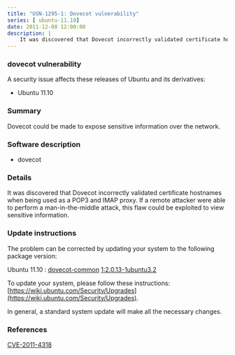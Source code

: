 ```yaml
---
title: "USN-1295-1: Dovecot vulnerability"
series: [ ubuntu-11.10]
date: 2011-12-08 12:00:00
description: |
    It was discovered that Dovecot incorrectly validated certificate hostnames when being used as a POP3 and IMAP proxy. If a remote attacker were able to perform a man-in-the-middle attack, this flaw could be exploited to view sensitive information. 
--- 
```

 
### dovecot vulnerability

A security issue affects these releases of Ubuntu and its derivatives:

* Ubuntu 11.10

### Summary

Dovecot could be made to expose sensitive information over the network. 

### Software description

* dovecot 

### Details

It was discovered that Dovecot incorrectly validated certificate hostnames when being used as a POP3 and IMAP proxy. If a remote attacker were able to perform a man-in-the-middle attack, this flaw could be exploited to view sensitive information. 

### Update instructions

The problem can be corrected by updating your system to the following package version:

Ubuntu 11.10
 : [dovecot-common](https://launchpad.net/ubuntu/+source/dovecot) <span> [1:2.0.13-1ubuntu3.2](https://launchpad.net/ubuntu/+source/dovecot/1:2.0.13-1ubuntu3.2) </span> 

To update your system, please follow these instructions: [https://wiki.ubuntu.com/Security/Upgrades](https://wiki.ubuntu.com/Security/Upgrades).

In general, a standard system update will make all the necessary changes. 

### References

 [CVE-2011-4318](http://people.ubuntu.com/~ubuntu-security/cve/CVE-2011-4318)
 
